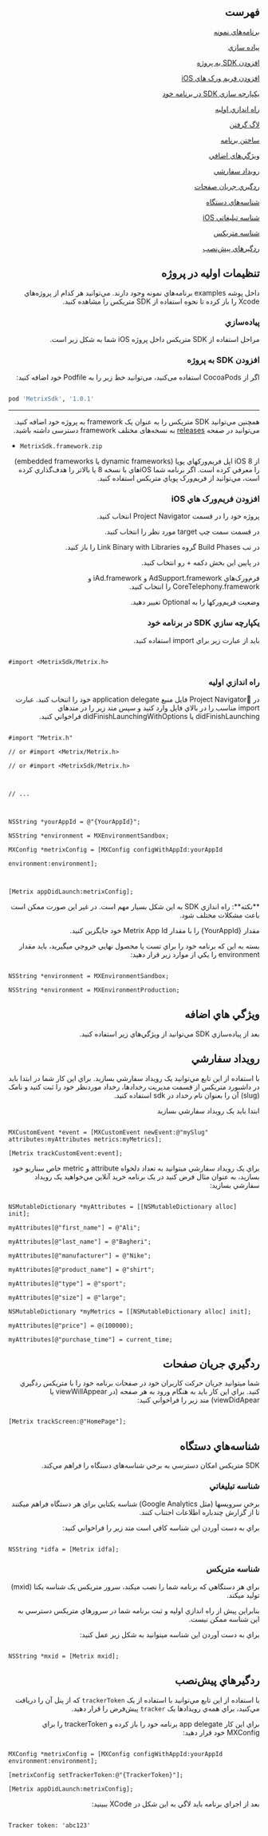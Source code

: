 
  

<div dir="rtl">

<h2>فهرست</h2>

<a href=#example-apps>برنامه‌هاي نمونه</a><br>

<a href=#basic-integration>پياده سازي</a><br>

<a href=#sdk-add>افزودن SDK به پروژه</a><br>

<a href=#sdk-frameworks>افزودن فريم ورک هاي iOS</a><br>

<a href=#sdk-integrate>يکپارچه سازي SDK در برنامه خود</a><br>

<a href=#basic-setup>راه اندازي اوليه</a><br>

<a href=#metrix-logging>لاگ گرفتن</a><br>

<a href=#build-the-app>ساختن برنامه</a><br>

<a href=#additional-features>ويژگي‌هاي اضافي</a><br>

<a href=#event-tracking>رويداد سفارشي</a><br>

<a href=#screen-flow>ردگيري جريان صفحات</a><br>

<a href=#device-ids>شناسه‌هاي دستگاه</a><br>

<a href=#di-idfa>شناسه تبليغاتي iOS</a><br>

<a href=#di-mxid>شناسه متريکس</a><br>

<a href=#pre-installed-trackers>ردگيرهاي پيش‌نصب</a><br>


<h2 id=project_setup dir="rtl"> تنظيمات اوليه در پروژه</h2>

<div dir="rtl">

داخل پوشه examples برنامه‌هاي نمونه وجود دارند. مي‌توانيد هر کدام از پروژه‌هاي Xcode را باز کرده تا نحوه استفاده از SDK متريکس را مشاهده کنيد.

</div>

<h3 id=basic-integration dir="rtl"> پياده‌سازي</h3>

<div dir="rtl">

مراحل استفاده از SDK متريکس داخل پروژه iOS شما به شکل زير است.

</div>

<h3 id=basic-integration dir="rtl"> افزودن SDK به پروژه</h3>

<div dir="rtl">

اگر از CocoaPods استفاده می‌کنید، می‌توانید خط زیر را به Podfile خود اضافه کنید:

</div>

  
<div dir="ltr">

```ruby

pod 'MetrixSdk', '1.0.1'

```

  </div>

---

  

<div dir="rtl">

همچنین مي‌توانيد SDK متريکس را به عنوان يک framework به پروژه خود اضافه کنيد. می‌توانید در صفحه <a href="https://github.com/metrixorg/MetrixSDK-iOS/releases">releases</a> به نسخه‌های مختلف framework دسترسی داشته باشید.

</div>

  
<div dir="ltr">

*  `MetrixSdk.framework.zip`
</div>
  

<div dir="rtl">از iOS 8 اپل فريم‌ورکهاي پويا (dynamic frameworks يا embedded frameworks) را معرفي کرده است. اگر برنامه‌ شما iOSهاي با نسخه 8 يا بالاتر را هدف‌گذاري کرده است، مي‌توانيد از فريم‌ورک پوياي متريکس استفاده کنيد.</div>

  

<h3 id=basic-integration dir="rtl"> افزودن فريم‌ورک هاي iOS</h3>

<p dir="rtl">پروژه خود را در قسمت Project Navigator انتخاب کنيد.<br/>

در قسمت سمت چپ target مورد نظر را انتخاب کنيد.<br/>

در تب Build Phases گروه Link Binary with Libraries را باز کنيد.<br/>

در پايين اين بخش دکمه + رو انتخاب کنيد.<br/>

فرم‌ورک‌هاي AdSupport.framework و iAd.framework و CoreTelephony.framework را انتخاب کنيد.<br/>

وضعيت فريم‌ورکها را به Optional تغيير دهيد.</p>

  

  

<h3 id="sdk-integrate" dir="rtl">يکپارچه سازي SDK در برنامه خود</h3>

<p dir="rtl">بايد از عبارت زير براي import استفاده کنيد.</p>

  
<div dir="ltr">

```objc

#import <MetrixSdk/Metrix.h>

```
</div>

<h3 id="basic-setup" dir="rtl">راه اندازي اوليه</h3>

<div dir="rtl">در Project Navigatorُ فايل منبع application delegate خود را انتخاب کنيد. عبارت import مناسب را در بالاي فايل وارد کنيد و سپس متد زير را در متدهاي didFinishLaunching يا didFinishLaunchingWithOptions فراخواني کنيد.</div>

  

<div dir="ltr">
  
```objc

#import "Metrix.h"

// or #import <Metrix/Metrix.h>

// or #import <MetrixSdk/Metrix.h>

  

// ...

  

NSString *yourAppId = @"{YourAppId}";

NSString *environment = MXEnvironmentSandbox;

MXConfig *metrixConfig = [MXConfig configWithAppId:yourAppId

environment:environment];

  

[Metrix appDidLaunch:metrixConfig];

```
</div>

  

<div dir="rtl">**نکته**: راه‌ اندازي SDK به اين شکل بسيار مهم است. در غير اين صورت ممکن است باعث مشکلات مختلف شود.<br/>

مقدار {YourAppId} را با مقدار Metrix App Id خود جايگزين کنيد.<br/>

بسته به اين که برنامه خود را براي تست يا محصول نهايي خروجي ميگيريد، بايد مقدار environment را يکي از موارد زير قرار دهيد:

</div>

  
<div dir="ltr">

```objc

NSString *environment = MXEnvironmentSandbox;

NSString *environment = MXEnvironmentProduction;

```
</div>

  

<h2 id="additional-feature" dir="rtl">ويژگي هاي اضافه</h2>

<div dir="rtl">بعد از پياده‌سازي SDK مي‌توانيد از ويژگي‌هاي زير استفاده کنيد.</div>

  

<h2 id="event-tracking" dir="rtl">رويداد سفارشي</h2>

<div dir="rtl">

با استفاده از اين تابع مي‌توانيد يک رويداد سفارشي بسازيد. براي اين کار شما در ابتدا بايد در داشبورد متريکس از قسمت مديريت رخدادها، رخداد موردنظر خود را ثبت کنيد و نامک (slug) آن را بعنوان نام رخداد در sdk استفاده کنيد.

ابتدا بايد يک رويداد سفارشي بسازيد

</div>


<div dir="ltr">  

```objc

MXCustomEvent *event = [MXCustomEvent newEvent:@"mySlug" attributes:myAttributes metrics:myMetrics];

[Metrix trackCustomEvent:event];

```
</div>

<div dir="rtl">

براي يک رويداد سفارشي ميتوانيد به تعداد دلخواه attribute و metric خاص سناريو خود بسازيد، به عنوان مثال فرض کنيد در يک برنامه خريد آنلاين مي‌خواهيد يک رويداد سفارشي بسازيد:

</div>

  
  
<div dir="ltr">

```objc

NSMutableDictionary *myAttributes = [[NSMutableDictionary alloc] init];

myAttributes[@"first_name"] = @"Ali";

myAttributes[@"last_name"] = @"Bagheri";

myAttributes[@"manufacturer"] = @"Nike";

myAttributes[@"product_name"] = @"shirt";

myAttributes[@"type"] = @"sport";

myAttributes[@"size"] = @"large";

NSMutableDictionary *myMetrics = [[NSMutableDictionary alloc] init];

myAttributes[@"price"] = @(100000);

myAttributes[@"purchase_time"] = current_time;

```
</div>

<h2 id="screen-flow" dir="rtl">ردگيري جريان صفحات</h2>

<div dir="rtl">

شما ميتوانيد جريان حرکت کاربران خود در صفحات برنامه خود را با متريکس ردگيري کنيد. براي اين کار بايد به هنگام ورود به هر صفحه (در viewWillAppear يا viewDidApear) متد زير را فراخواني کنيد:

</div>

  
<div dir="ltr">

```objc

[Metrix trackScreen:@"HomePage"];

```
</div>

<h2 id="device-ids" dir="rtl">شناسه‌هاي دستگاه</h2>

<div dir="rtl">

SDK متريکس امکان دسترسي به برخي شناسه‌هاي دستگاه را فراهم مي‌کند.

</div>

<h3 id="di-idfa" dir="rtl">شناسه تبليغاتي</h3>

<div dir="rtl">

برخي سرويسها (مثل Google Analytics) شناسه يکتايي براي هر دستگاه فراهم ميکنند تا از گزارش چندباره اطلاعات اجتناب کنند.<br/>

براي به دست آوردن اين شناسه کافي است متد زير را فراخواني کنيد:

</div>

  
<div dir="ltr">

```objc

NSString *idfa = [Metrix idfa];

```
</div>

<h3 id="di-mxid" dir="rtl">شناسه متريکس</h3>

<div dir="rtl">

براي هر دستگاهي که برنامه شما را نصب ميکند، سرور متريکس يک شناسه يکتا (mxid) توليد ميکند.<br/>

بنابراين پيش از راه اندازي اوليه و ثبت برنامه شما در سرورهاي متريکس دسترسي به اين شناسه ممکن نيست.<br/>

براي به دست آوردن اين شناسه ميتوانيد به شکل زير عمل کنيد:

</div>

  

<div dir="ltr">
  
```objc

NSString *mxid = [Metrix mxid];

```
</div>

<h2 id="pre-installed-trackers" dir="rtl">ردگيرهاي پيش‌نصب</h2>

<div dir="rtl">

با استفاده از اين تابع مي‌توانيد با استفاده از يک `trackerToken` که از پنل آن را دريافت مي‌کنيد، براي همه‌ي رويدادها يک `tracker` پيش‌فرض را قرار دهيد.<br>

براي اين کار app delegate برنامه خود را باز کرده و trackerToken را براي MXConfig خود قرار دهيد:

</div>

  
<div dir="ltr">

```objc

MXConfig *metrixConfig = [MXConfig configWithAppId:yourAppId environment:environment];

[metrixConfig setTrackerToken:@"{TrackerToken}"];

[Metrix appDidLaunch:metrixConfig];

```
</div>

<div dir="rtl">

بعد از اجراي برنامه بايد لاگي به اين شکل در XCode ببينيد:

</div>

  
  
<div dir="ltr">

```

Tracker token: 'abc123'

```
</div>

</div>
